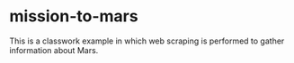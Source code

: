 # mission-to-mars
This is a classwork example in which web scraping is performed to gather information about Mars.
